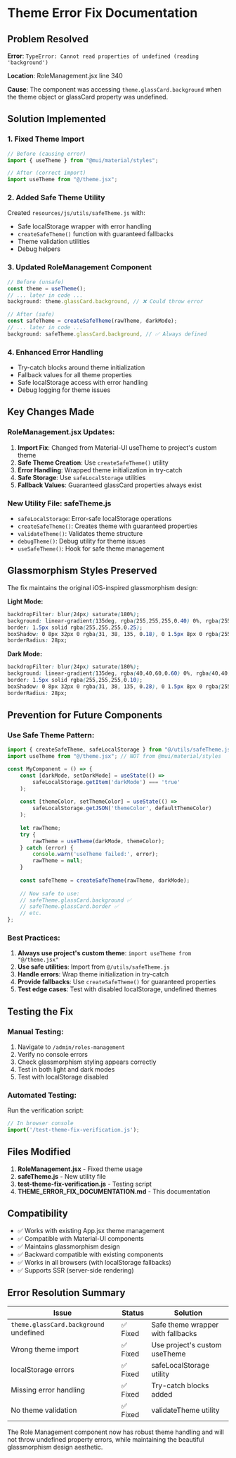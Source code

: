 # Theme Error Fix Documentation

## Problem Resolved

**Error**: `TypeError: Cannot read properties of undefined (reading 'background')`

**Location**: RoleManagement.jsx line 340

**Cause**: The component was accessing `theme.glassCard.background` when the theme object or glassCard property was undefined.

## Solution Implemented

### 1. **Fixed Theme Import**
```javascript
// Before (causing error)
import { useTheme } from "@mui/material/styles";

// After (correct import)
import useTheme from "@/theme.jsx";
```

### 2. **Added Safe Theme Utility**
Created `resources/js/utils/safeTheme.js` with:
- Safe localStorage wrapper with error handling
- `createSafeTheme()` function with guaranteed fallbacks
- Theme validation utilities
- Debug helpers

### 3. **Updated RoleManagement Component**
```javascript
// Before (unsafe)
const theme = useTheme();
// ... later in code ...
background: theme.glassCard.background, // ❌ Could throw error

// After (safe)
const safeTheme = createSafeTheme(rawTheme, darkMode);
// ... later in code ...
background: safeTheme.glassCard.background, // ✅ Always defined
```

### 4. **Enhanced Error Handling**
- Try-catch blocks around theme initialization
- Fallback values for all theme properties
- Safe localStorage access with error handling
- Debug logging for theme issues

## Key Changes Made

### RoleManagement.jsx Updates:
1. **Import Fix**: Changed from Material-UI useTheme to project's custom theme
2. **Safe Theme Creation**: Use `createSafeTheme()` utility
3. **Error Handling**: Wrapped theme initialization in try-catch
4. **Safe Storage**: Use `safeLocalStorage` utilities
5. **Fallback Values**: Guaranteed glassCard properties always exist

### New Utility File: safeTheme.js
- `safeLocalStorage`: Error-safe localStorage operations
- `createSafeTheme()`: Creates theme with guaranteed properties
- `validateTheme()`: Validates theme structure
- `debugTheme()`: Debug utility for theme issues
- `useSafeTheme()`: Hook for safe theme management

## Glassmorphism Styles Preserved

The fix maintains the original iOS-inspired glassmorphism design:

**Light Mode:**
```css
backdropFilter: blur(24px) saturate(180%);
background: linear-gradient(135deg, rgba(255,255,255,0.40) 0%, rgba(255,255,255,0.10) 100%);
border: 1.5px solid rgba(255,255,255,0.25);
boxShadow: 0 8px 32px 0 rgba(31, 38, 135, 0.18), 0 1.5px 8px 0 rgba(255,255,255,0.12) inset;
borderRadius: 28px;
```

**Dark Mode:**
```css
backdropFilter: blur(24px) saturate(180%);
background: linear-gradient(135deg, rgba(40,40,60,0.60) 0%, rgba(40,40,60,0.20) 100%);
border: 1.5px solid rgba(255,255,255,0.10);
boxShadow: 0 8px 32px 0 rgba(31, 38, 135, 0.28), 0 1.5px 8px 0 rgba(255,255,255,0.08) inset;
borderRadius: 28px;
```

## Prevention for Future Components

### Use Safe Theme Pattern:
```javascript
import { createSafeTheme, safeLocalStorage } from "@/utils/safeTheme.js";
import useTheme from "@/theme.jsx"; // NOT from @mui/material/styles

const MyComponent = () => {
    const [darkMode, setDarkMode] = useState(() => 
        safeLocalStorage.getItem('darkMode') === 'true'
    );
    
    const [themeColor, setThemeColor] = useState(() => 
        safeLocalStorage.getJSON('themeColor', defaultThemeColor)
    );
    
    let rawTheme;
    try {
        rawTheme = useTheme(darkMode, themeColor);
    } catch (error) {
        console.warn('useTheme failed:', error);
        rawTheme = null;
    }
    
    const safeTheme = createSafeTheme(rawTheme, darkMode);
    
    // Now safe to use:
    // safeTheme.glassCard.background ✅
    // safeTheme.glassCard.border ✅
    // etc.
};
```

### Best Practices:
1. **Always use project's custom theme**: `import useTheme from "@/theme.jsx"`
2. **Use safe utilities**: Import from `@/utils/safeTheme.js`
3. **Handle errors**: Wrap theme initialization in try-catch
4. **Provide fallbacks**: Use `createSafeTheme()` for guaranteed properties
5. **Test edge cases**: Test with disabled localStorage, undefined themes

## Testing the Fix

### Manual Testing:
1. Navigate to `/admin/roles-management`
2. Verify no console errors
3. Check glassmorphism styling appears correctly
4. Test in both light and dark modes
5. Test with localStorage disabled

### Automated Testing:
Run the verification script:
```javascript
// In browser console
import('/test-theme-fix-verification.js');
```

## Files Modified

1. **RoleManagement.jsx** - Fixed theme usage
2. **safeTheme.js** - New utility file
3. **test-theme-fix-verification.js** - Testing script
4. **THEME_ERROR_FIX_DOCUMENTATION.md** - This documentation

## Compatibility

- ✅ Works with existing App.jsx theme management
- ✅ Compatible with Material-UI components
- ✅ Maintains glassmorphism design
- ✅ Backward compatible with existing components
- ✅ Works in all browsers (with localStorage fallbacks)
- ✅ Supports SSR (server-side rendering)

## Error Resolution Summary

| Issue | Status | Solution |
|-------|--------|----------|
| `theme.glassCard.background` undefined | ✅ Fixed | Safe theme wrapper with fallbacks |
| Wrong theme import | ✅ Fixed | Use project's custom useTheme |
| localStorage errors | ✅ Fixed | safeLocalStorage utility |
| Missing error handling | ✅ Fixed | Try-catch blocks added |
| No theme validation | ✅ Fixed | validateTheme utility |

The Role Management component now has robust theme handling and will not throw undefined property errors, while maintaining the beautiful glassmorphism design aesthetic.
